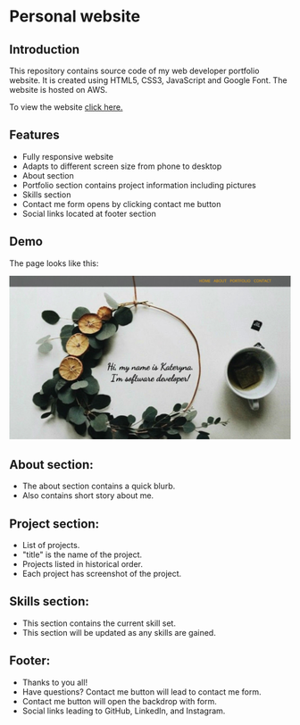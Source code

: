 # Personal website


## Introduction

This repository contains source code of my web developer portfolio website. It is created using HTML5, CSS3, JavaScript and Google Font. The website is hosted on AWS.

To view the website <a href="http://kplakosh.com/">click here.</a>


## Features

- Fully responsive website
- Adapts to different screen size from phone to desktop
- About section
- Portfolio section contains project information including pictures
- Skills section
- Contact me form opens by clicking contact me button
- Social links located at footer section

## Demo

The page looks like this:

![alt text](./images/README/Home-Screen.jpg)

## About section:

- The about section contains a quick blurb.
- Also contains short story about me.

## Project section:

- List of projects.
- "title" is the name of the project.
- Projects listed in historical order.
- Each project has screenshot of the project.

## Skills section:

- This section contains the current skill set.
- This section will be updated as any skills are gained.

## Footer: 

- Thanks to you all!
- Have questions? Contact me button will lead to contact me form.
- Contact me button will open the backdrop with form.
- Social links leading to GitHub, LinkedIn, and Instagram.

